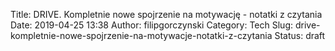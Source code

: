 Title: DRIVE. Kompletnie nowe spojrzenie na motywację - notatki z czytania
Date: 2019-04-25 13:38
Author: filipgorczynski
Category: Tech
Slug: drive-kompletnie-nowe-spojrzenie-na-motywacje-notatki-z-czytania
Status: draft


